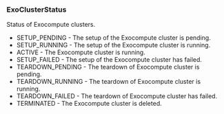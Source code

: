 ### ExoClusterStatus
Status of Exocompute clusters.

- SETUP_PENDING - The setup of the Exocompute cluster is pending.
- SETUP_RUNNING - The setup of the Exocompute cluster is running.
- ACTIVE - The Exocompute cluster is running.
- SETUP_FAILED - The setup of the Exocompute cluster has failed.
- TEARDOWN_PENDING - The teardown of Exocompute cluster is pending.
- TEARDOWN_RUNNING - The teardown of Exocompute cluster is running.
- TEARDOWN_FAILED - The teardown of Exocompute cluster has failed.
- TERMINATED - The Exocompute cluster is deleted.
